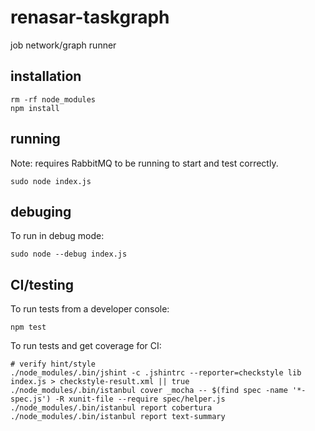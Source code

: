 # renasar-taskgraph

job network/graph runner

## installation


    rm -rf node_modules
    npm install

## running

Note: requires RabbitMQ to be running to start and test correctly.

    sudo node index.js

## debuging

To run in debug mode:


    sudo node --debug index.js

## CI/testing

To run tests from a developer console:


    npm test

To run tests and get coverage for CI:


    # verify hint/style
    ./node_modules/.bin/jshint -c .jshintrc --reporter=checkstyle lib index.js > checkstyle-result.xml || true
    ./node_modules/.bin/istanbul cover _mocha -- $(find spec -name '*-spec.js') -R xunit-file --require spec/helper.js
    ./node_modules/.bin/istanbul report cobertura
    ./node_modules/.bin/istanbul report text-summary